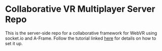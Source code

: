 # Collaborative VR Multiplayer Server Repo
This is the server-side repo for a collaborative framework for WebVR using socket.io and A-Frame.
Follow the tutorial linked [here](https://www.vrwiki.cs.brown.edu/vr-development-software/tutorials/webvr-tutorials/webvr-collaboration-tutorial) for details on how to set it up.
